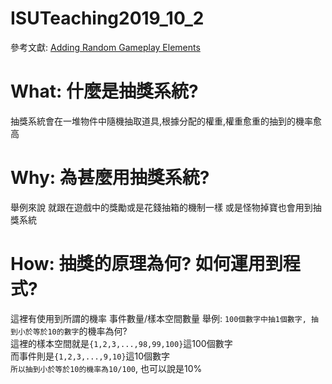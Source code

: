 # ISUTeaching2019_10_2
 
參考文獻: [Adding Random Gameplay Elements](https://docs.unity3d.com/Manual/RandomNumbers.html)

# What: 什麼是抽獎系統?
抽獎系統會在一堆物件中隨機抽取道具,根據分配的權重,權重愈重的抽到的機率愈高
  
  
  
# Why: 為甚麼用抽獎系統?
舉例來說
就跟在遊戲中的獎勵或是花錢抽箱的機制一樣
或是怪物掉寶也會用到抽獎系統
  
  
  
# How: 抽獎的原理為何? 如何運用到程式?
這裡有使用到所謂的機率 
事件數量/樣本空間數量 
舉例: `100個數字中抽1個數字, 抽到小於等於10的數字`的機率為何?  
這裡的樣本空間就是`{1,2,3,...,98,99,100}`這100個數字  
而事件則是`{1,2,3,...,9,10}`這10個數字  
`所以抽到小於等於10的機率為10/100`, 也可以說是10%  




